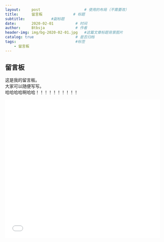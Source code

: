 ```yaml
---
layout:     post   				    # 使用的布局（不需要改）
title:      留言板				 # 标题 
subtitle:            #副标题
date:       2020-02-01          # 时间
author:     Btbsja				# 作者
header-img: img/bg-2020-02-01.jpg 	#这篇文章标题背景图片
catalog: true 					# 是否归档
tags:							#标签
    - 留言板
---
```


## 留言板

这是我的留言板。  
大家可以随便写写。  
哈哈哈哈啊哈哈！！！！！！！！！！




<iframe frameborder="no" border="0" marginwidth="0" marginheight="0" width="100%" height=450 src="//cyixlq.gitee.io/iframe/#/tencent/7458349550/true"></iframe>

